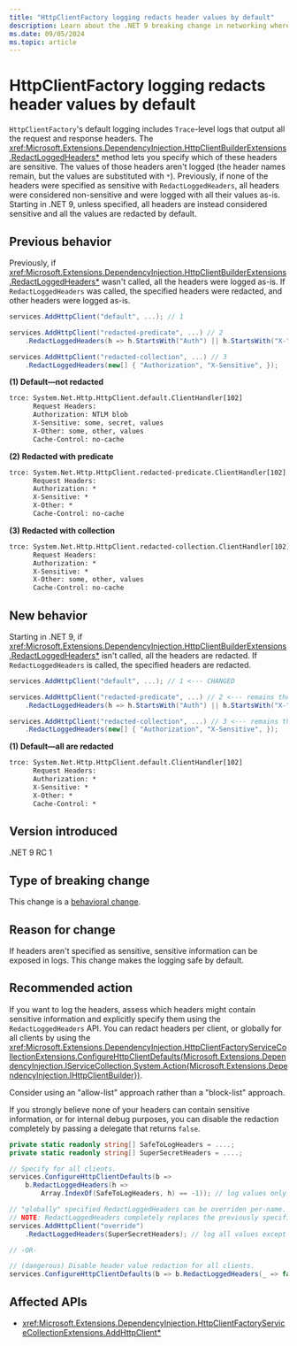 ```yaml
---
title: "HttpClientFactory logging redacts header values by default"
description: Learn about the .NET 9 breaking change in networking where HttpClientFactory logging redacts all header values by default.
ms.date: 09/05/2024
ms.topic: article
---
```

# HttpClientFactory logging redacts header values by default

`HttpClientFactory`'s default logging includes `Trace`-level logs that output all the request and response headers. The <xref:Microsoft.Extensions.DependencyInjection.HttpClientBuilderExtensions.RedactLoggedHeaders*> method lets you specify which of these headers are sensitive. The values of those headers aren't logged (the header names remain, but the values are substituted with `*`). Previously, if none of the headers were specified as sensitive with `RedactLoggedHeaders`, all headers were considered non-sensitive and were logged with all their values as-is. Starting in .NET 9, unless specified, all headers are instead considered sensitive and all the values are redacted by default.

## Previous behavior

Previously, if <xref:Microsoft.Extensions.DependencyInjection.HttpClientBuilderExtensions.RedactLoggedHeaders*> wasn't called, all the headers were logged as-is. If `RedactLoggedHeaders` was called, the specified headers were redacted, and other headers were logged as-is.

```csharp
services.AddHttpClient("default", ...); // 1

services.AddHttpClient("redacted-predicate", ...) // 2
    .RedactLoggedHeaders(h => h.StartsWith("Auth") || h.StartsWith("X-"));

services.AddHttpClient("redacted-collection", ...) // 3
    .RedactLoggedHeaders(new[] { "Authorization", "X-Sensitive", });
```

**(1) Default&mdash;not redacted**

```txt
trce: System.Net.Http.HttpClient.default.ClientHandler[102]
      Request Headers:
      Authorization: NTLM blob
      X-Sensitive: some, secret, values
      X-Other: some, other, values
      Cache-Control: no-cache
```

**(2) Redacted with predicate**

```txt
trce: System.Net.Http.HttpClient.redacted-predicate.ClientHandler[102]
      Request Headers:
      Authorization: *
      X-Sensitive: *
      X-Other: *
      Cache-Control: no-cache
```

**(3) Redacted with collection**

```txt
trce: System.Net.Http.HttpClient.redacted-collection.ClientHandler[102]
      Request Headers:
      Authorization: *
      X-Sensitive: *
      X-Other: some, other, values
      Cache-Control: no-cache
```

## New behavior

Starting in .NET 9, if <xref:Microsoft.Extensions.DependencyInjection.HttpClientBuilderExtensions.RedactLoggedHeaders*> isn't called, all the headers are redacted. If `RedactLoggedHeaders` is called, the specified headers are redacted.

```csharp
services.AddHttpClient("default", ...); // 1 <--- CHANGED

services.AddHttpClient("redacted-predicate", ...) // 2 <--- remains the same
    .RedactLoggedHeaders(h => h.StartsWith("Auth") || h.StartsWith("X-"));

services.AddHttpClient("redacted-collection", ...) // 3 <--- remains the same
    .RedactLoggedHeaders(new[] { "Authorization", "X-Sensitive", });
```

**(1) Default&mdash;all are redacted**

```txt
trce: System.Net.Http.HttpClient.default.ClientHandler[102]
      Request Headers:
      Authorization: *
      X-Sensitive: *
      X-Other: *
      Cache-Control: *
```

## Version introduced

.NET 9 RC 1

## Type of breaking change

This change is a [behavioral change](../../categories.md#behavioral-change).

## Reason for change

If headers aren't specified as sensitive, sensitive information can be exposed in logs. This change makes the logging safe by default.

## Recommended action

If you want to log the headers, assess which headers might contain sensitive information and explicitly specify them using the `RedactLoggedHeaders` API. You can redact headers per client, or globally for all clients by using the <xref:Microsoft.Extensions.DependencyInjection.HttpClientFactoryServiceCollectionExtensions.ConfigureHttpClientDefaults(Microsoft.Extensions.DependencyInjection.IServiceCollection,System.Action{Microsoft.Extensions.DependencyInjection.IHttpClientBuilder})>.

Consider using an "allow-list" approach rather than a "block-list" approach.

If you strongly believe none of your headers can contain sensitive information, or for internal debug purposes, you can disable the redaction completely by passing a delegate that returns `false`.

```csharp
private static readonly string[] SafeToLogHeaders = ....;
private static readonly string[] SuperSecretHeaders = ....;

// Specify for all clients.
services.ConfigureHttpClientDefaults(b =>
    b.RedactLoggedHeaders(h =>
        Array.IndexOf(SafeToLogHeaders, h) == -1)); // log values only for SafeToLogHeaders

// "globally" specified RedactLoggedHeaders can be overriden per-name.
// NOTE: RedactLoggedHeaders completely replaces the previously specified check.
services.AddHttpClient("override")
    .RedactLoggedHeaders(SuperSecretHeaders); // log all values except SuperSecretHeaders

// -OR-

// (dangerous) Disable header value redaction for all clients.
services.ConfigureHttpClientDefaults(b => b.RedactLoggedHeaders(_ => false));
```

## Affected APIs

- <xref:Microsoft.Extensions.DependencyInjection.HttpClientFactoryServiceCollectionExtensions.AddHttpClient*>
